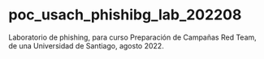 # poc_usach_phishibg_lab_202208
Laboratorio de phishing, para curso Preparación de Campañas Red Team, de una Universidad de Santiago, agosto 2022.
